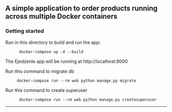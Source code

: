 
## A simple application to order products running across multiple Docker containers

### Getting started

Run in this directory to build and run the app:
          
          docker-compose up -d --build

The Ejedzenie app will be running at http://localhost:8000


Run this command to migrate db
        
         
         docker-compose run --rm web python manage.py migrate


Run this command to create superuser


          docker-compose run --rm web python manage.py createsuperuser



***